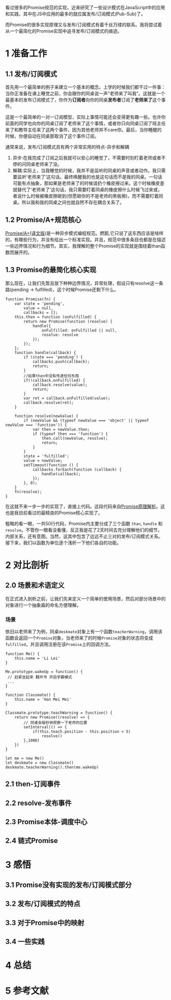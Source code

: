 看过很多的Promise规范的实现，近来研究了一些设计模式在JavaScript中的应用和实践，其中在JS中应用的最多的就应属发布/订阅模式(Pub-Sub)了。

而Promise的很多实现原理又与发布/订阅模式有着千丝万缕的联系。我将尝试着从一个最简化的Promise实现中追寻发布/订阅模式的痕迹。

# 1 准备工作
## 1.1 发布/订阅模式

首先用一个最简单的例子来建立一个基本的概念。上学的时候我们都干过一件事：当你正准备在课上睡觉之前，你会跟你的同桌说一声“老师来了叫我”。这就是一个最基本的发布订阅模式了，你作为**订阅者**向你的同桌**发布者**订阅了**老师来了**这个事件。

这是一个最简单的一对一订阅模型，实际上事情可能还会变得更有趣一些。也许你前面的同学也向你的同桌订阅了老师来了这个事情，或者你只向同桌订阅了班主任来了和教导主任来了这两个事件，因为其他老师并不care你。最后，当你睡醒的时候，你便自动在同桌那取消了这个事件订阅。

通常来说，发布/订阅模式具有两个非常实用的特点-异步和解耦
1. 异步:在我完成了订阅之后我就可以安心的睡觉了，不需要时刻盯着老师或者不停的问同桌老师来了没。
2. 解耦:实际上，当我睡觉的时候，我并不是监听的同桌的声音或者动作。我只需要监听‘老师来了’这句话。最终唤醒我的也是这句话而不是我的同桌。一句话可能有点抽象，那如果是老师来了的时候请扔个橡皮擦过来。这个时候橡皮差就替代了‘老师来了’这句话，我只需要盯着同桌的橡皮擦什么时候飞过来或，者说什么时候被橡皮擦砸到(但愿砸你的不是老师的黑板擦)，而不需要盯着同桌。所以我和我的同桌之间也就自然不存在耦合关系了。

## 1.2 Promise/A+规范核心

[Promise/A+](Promises/A+)([译文版](【翻译】Promises/A+规范-图灵社区))是一种异步模式编程规范。燃鹅,它只说了这东西应该是啥样的，有哪些行为，并没有给出一个标准实现。并且，规范中很多条目也都是在描述一些边界情况和行为细节。其实，我理解的整个Promise的实现就是围绕着than函数而展开的。

## 1.3 Promise的最简化核心实现

那么现在，让我们先暂且放下种种边界情况，异常处理，假设只有resolve这一条路(pending -> fulfilled)，这个时候Promise还剩下什么。

```
function Promise(fn) {
    var state = 'pending',
        value = null,
        callbacks = [];
    this.then = function (onFulfilled) {
        return new Promise(function (resolve) {
            handle({
                onFulfilled: onFulfilled || null,
                resolve: resolve
            });
        });
    };
    function handle(callback) {
        if (state === 'pending') {
            callbacks.push(callback);
            return;
        }
        //如果then中没有传递任何东西
        if(!callback.onFulfilled) {
            callback.resolve(value);
            return;
        }
        var ret = callback.onFulfilled(value);
        callback.resolve(ret);
    }
    
    function resolve(newValue) {
        if (newValue && (typeof newValue === 'object' || typeof newValue === 'function')) {
            var then = newValue.then;
            if (typeof then === 'function') {
                then.call(newValue, resolve);
                return;
            }
        }
        state = 'fulfilled';
        value = newValue;
        setTimeout(function () {
            callbacks.forEach(function (callback) {
                handle(callback);
            });
        }, 0);
    }
    fn(resolve);
}
```

在这就不来一步一步的实现了，直接上代码。这段代码来自[Promise原理解析](https://github.com/mengera88)。这也是我目前看过的最精良的Promise核心实现了。

粗略的看一眼，一共50行代码，Promise内主要分成了三个函数 `than`, `handle` 和 `resolve`。不管你一眼看没看懂，反正我是花了2天时间去充分理解他们的细节，内部关系，还有意图。当然，这其中包含了远远不止三对的发布/订阅模式关系。接下来，我们以函数为单位逐个浅析一下他们各自的功能。

# 2 对比剖析
## 2.0 场景和术语定义
在正式进入剖析之前，让我们先来定义一个简单的使用场景，然后对部分场景中的对象进行一个抽象画的命名方便理解。
### 场景
依旧以老师来了为例，同桌`deskmate`对象上有一个函数`teacherWarning`，调用该函数会返回一个`Promise`对象，当老师来了的时候`Promise`对象的状态将变成`fulfilled`，并且调用注册在该`Promise`上的回调方法。
```
function Me() {
    this.name = 'Li Lei'
}

Me.prototype.wakeUp = function() {
 // 赶紧坐起来 翻开书 开启学霸模式
 ...
}

function Classmate() {
    this.name = 'Han Mei Mei'
}

Classmate.prototype.teachWarning = function() {
    return new Promise((resolve) => {
        // 同桌会每秒钟观察一下老师的位置
        setInterval(() => {
            if(this.teach.position - this.position < 5)
                resolve()
        },1000)
    })
}

let me = new Me()
let deskmate = new Classmate()
deskmate.teacherWarning().then(me.wakeUp)
```
## 2.1 then-订阅事件
## 2.2 resolve-发布事件
## 2.3 Promise本体-调度中心
## 2.4 链式Promise

# 3 感悟
## 3.1 Promise没有实现的发布/订阅模式部分
## 3.2 发布/订阅模式的特点
## 3.3 对于Promise中的映射
## 3.4 一些实践

# 4 总结

# 5 参考文献
